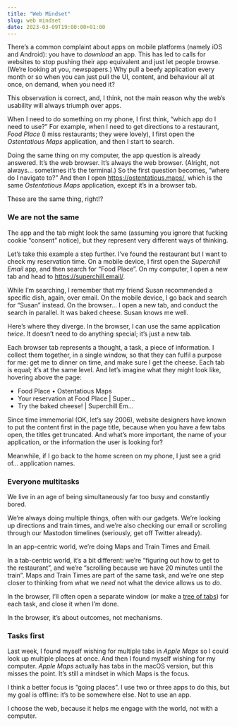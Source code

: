 ```yaml
---
title: "Web Mindset"
slug: web mindset
date: 2023-03-09T19:00:00+01:00
---
```


There’s a common complaint about apps on mobile platforms (namely iOS and Android): you have to *download* an app. This has led to calls for websites to stop pushing their app equivalent and just let people browse. (We’re looking at you, newspapers.) Why pull a beefy application every month or so when you can just pull the UI, content, and behaviour all at once, on demand, when you need it?

This observation is correct, and, I think, not the main reason why the web’s usability will always triumph over apps.

When I need to do something on my phone, I first think, “which app do I need to use?” For example, when I need to get directions to a restaurant, *Food Place* (I miss restaurants; they were lovely), I first open the *Ostentatious Maps* application, and then I start to search.

Doing the same thing on my computer, the app question is already answered. It’s the web browser. It’s always the web browser. (Alright, not always… sometimes it’s the terminal.) So the first question becomes, “where do I navigate to?” And then I open https://ostentatious.maps/, which is the same *Ostentatious Maps* application, except it’s in a browser tab.

These are the same thing, right!?

### We are not the same

The app and the tab might look the same (assuming you ignore that fucking cookie “consent” notice), but they represent very different ways of thinking.

Let’s take this example a step further. I’ve found the restaurant but I want to check my reservation time. On a mobile device, I first open the *Superchill Email* app, and then search for “Food Place”. On my computer, I open a new tab and head to https://superchill.email/.

While I’m searching, I remember that my friend Susan recommended a specific dish, again, over email. On the mobile device, I go back and search for “Susan” instead. On the browser… I open a new tab, and conduct the search in parallel. It was baked cheese. Susan knows me well.

Here’s where they diverge. In the browser, I can use the same application *twice*. It doesn’t need to do anything special; it’s just a new tab.

<!--more-->

Each browser tab represents a thought, a task, a piece of information. I collect them together, in a single window, so that they can fulfil a purpose for me: get me to dinner on time, and make sure I get the cheese. Each tab is equal; it’s at the same level. And let’s imagine what they might look like, hovering above the page:

- Food Place • Ostentatious Maps
- Your reservation at Food Place | Super…
- Try the baked cheese! | Superchill Em…

Since time immemorial (OK, let’s say 2006), website designers have known to put the content first in the page title, because when you have a few tabs open, the titles get truncated. And what’s more important, the name of your application, or the information the user is looking for?

Meanwhile, if I go back to the home screen on my phone, I just see a grid of… application names.

### Everyone multitasks

We live in an age of being simultaneously far too busy and constantly bored.

We’re always doing multiple things, often with our gadgets. We’re looking up directions and train times, and we’re also checking our email or scrolling through our Mastodon timelines (seriously, get off Twitter already).

In an app-centric world, we’re doing Maps and Train Times and Email.

In a tab-centric world, it’s a bit different: we’re “figuring out how to get to the restaurant”, and we’re “scrolling because we have 20 minutes until the train”. Maps and Train Times are part of the same task, and we’re one step closer to thinking from what we *need* not what the device allows us to *do*.

In the browser, I’ll often open a separate window (or make a [tree of tabs][Tree Style Tab]) for each task, and close it when I’m done.

In the browser, it’s about outcomes, not mechanisms.

### Tasks first

Last week, I found myself wishing for multiple tabs in *Apple Maps* so I could look up multiple places at once. And then I found myself wishing for my computer. *Apple Maps* actually has tabs in the macOS version, but this misses the point. It’s still a mindset in which Maps is the focus.

I think a better focus is “going places”. I use two or three apps to do this, but my goal is offline: it’s to be somewhere else. Not to use an app.

I choose the web, because it helps me engage with the world, not with a computer.

[Tree Style Tab]: https://github.com/piroor/treestyletab
